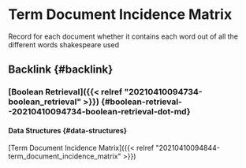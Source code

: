 # Term Document Incidence Matrix


Record for each document whether it contains each word out of all the different words shakespeare used


## Backlink {#backlink}


### [Boolean Retrieval]({{< relref "20210410094734-boolean_retrieval" >}}) {#boolean-retrieval--20210410094734-boolean-retrieval-dot-md}


#### Data Structures {#data-structures}

[Term Document Incidence Matrix]({{< relref "20210410094844-term_document_incidence_matrix" >}})
